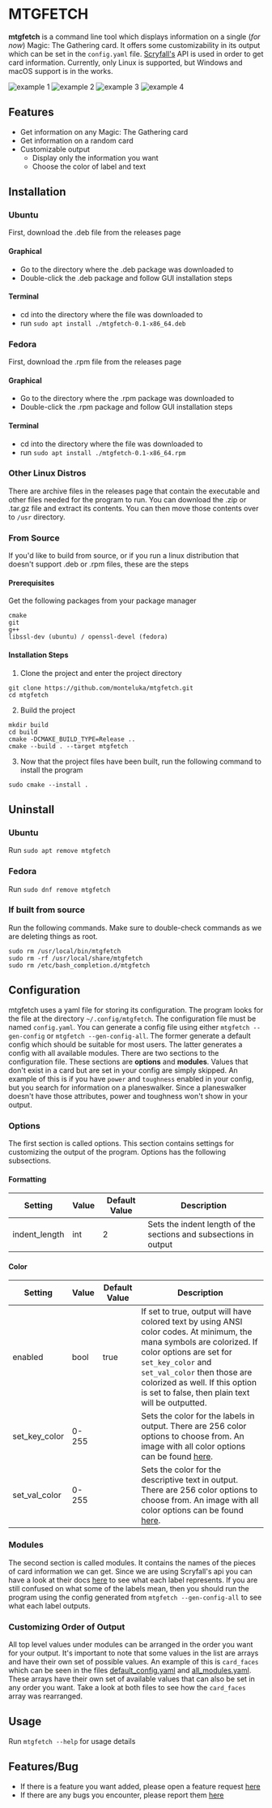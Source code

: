 # MTGFETCH

**mtgfetch** is a command line tool which displays information on a single (*for now*) Magic: The Gathering card. It
offers some customizability in its output which can be set in the `config.yaml`
file. [Scryfall's](https://scryfall.com/) API is used in order to get card information. Currently, only Linux is
supported, but Windows and macOS support is in the works.

<img src="./images/screenshots/example1.png" alt="example 1"/>
<img src="./images/screenshots/example2.png" alt="example 2"/>
<img src="./images/screenshots/example3.png" alt="example 3"/>
<img src="./images/screenshots/example4.png" alt="example 4"/>

## Features

- Get information on any Magic: The Gathering card
- Get information on a random card
- Customizable output
    - Display only the information you want
    - Choose the color of label and text

## Installation

### Ubuntu

First, download the .deb file from the releases page

#### Graphical

- Go to the directory where the .deb package was downloaded to
- Double-click the .deb package and follow GUI installation steps

#### Terminal

- cd into the directory where the file was downloaded to
- run `sudo apt install ./mtgfetch-0.1-x86_64.deb`

### Fedora

First, download the .rpm file from the releases page

#### Graphical

- Go to the directory where the .rpm package was downloaded to
- Double-click the .rpm package and follow GUI installation steps

#### Terminal

- cd into the directory where the file was downloaded to
- run `sudo apt install ./mtgfetch-0.1-x86_64.rpm`

### Other Linux Distros

There are archive files in the releases page that contain the executable and other files needed for the program to run.
You can download the .zip or .tar.gz file and extract its contents. You can then move those contents over to
`/usr` directory.

### From Source

If you'd like to build from source, or if you run a linux distribution that doesn't support .deb or .rpm files, these
are the steps

#### Prerequisites

Get the following packages from your package manager

```
cmake
git
g++
libssl-dev (ubuntu) / openssl-devel (fedora)
```

#### Installation Steps

1. Clone the project and enter the project directory

```shell
git clone https://github.com/monteluka/mtgfetch.git
cd mtgfetch
```

2. Build the project

```shell
mkdir build
cd build
cmake -DCMAKE_BUILD_TYPE=Release ..
cmake --build . --target mtgfetch
```

3. Now that the project files have been built, run the following command to install the program

```shell
sudo cmake --install .
```

## Uninstall

### Ubuntu

Run `sudo apt remove mtgfetch`

### Fedora

Run `sudo dnf remove mtgfetch`

### If built from source

Run the following commands. Make sure to double-check commands as we are deleting things as root.

```shell
sudo rm /usr/local/bin/mtgfetch
sudo rm -rf /usr/local/share/mtgfetch
sudo rm /etc/bash_completion.d/mtgfetch
```

## Configuration

mtgfetch uses a yaml file for storing its configuration. The program looks for the file at the directory
`~/.config/mtgfetch`. The configuration file must be named `config.yaml`. You can generate a config file using either
`mtgfetch --gen-config` or `mtgfetch --gen-config-all`. The former generate a default config which should be suitable
for most users. The latter generates a config with all available modules. There are two sections to the configuration
file. These sections are **options** and **modules**. Values that don't exist in a card but are set in your config are
simply skipped. An example of this is if you have `power` and `toughness` enabled in your config, but you search for
information on a planeswalker. Since a planeswalker doesn't have those attributes, power and toughness won't show in
your output.

### Options

The first section is called options. This section contains settings for customizing the output of the program. Options
has the following subsections.

#### Formatting

| Setting       | Value | Default Value | Description                                                      |
|---------------|-------|---------------|------------------------------------------------------------------|
| indent_length | int   | 2             | Sets the indent length of the sections and subsections in output |

#### Color

| Setting       | Value | Default Value | Description                                                                                                                                                                                                                                                                                |
|---------------|-------|---------------|--------------------------------------------------------------------------------------------------------------------------------------------------------------------------------------------------------------------------------------------------------------------------------------------|
| enabled       | bool  | true          | If set to true, output will have colored text by using ANSI color codes. At minimum, the mana symbols are colorized. If color options are set for `set_key_color` and `set_val_color` then those are colorized as well. If this option is set to false, then plain text will be outputted. |
| set_key_color | 0-255 |               | Sets the color for the labels in output. There are 256 color options to choose from. An image with all color options can be found [here](https://user-images.githubusercontent.com/208617/147884040-8fc1e280-48fb-4ac6-9296-74ba3e29ee20.png).                                             |
| set_val_color | 0-255 |               | Sets the color for the descriptive text in output. There are 256 color options to choose from. An image with all color options can be found [here](https://user-images.githubusercontent.com/208617/147884040-8fc1e280-48fb-4ac6-9296-74ba3e29ee20.png).                                   |

### Modules

The second section is called modules. It contains the names of the pieces of card information we can get. Since we are
using Scryfall's api you can have a look at their docs [here](https://scryfall.com/docs/api/cards) to see what each
label represents. If you are still confused on what some of the labels mean, then you should run the program using the
config generated from `mtgfetch --gen-config-all` to see what each label outputs.

### Customizing Order of Output

All top level values under modules can be arranged in the order you want for your output. It's important to note that
some values in the list are arrays and have their own set of possible values. An example of this is `card_faces` which
can be seen in the files [default_config.yaml](./presets/default_config.yaml)
and [all_modules.yaml](./presets/all_modules.yaml). These arrays have their own set of available values that can also be
set in any order you want. Take a look at both files to see how the `card_faces` array was rearranged.

## Usage

Run `mtgfetch --help` for usage details

## Features/Bug

- If there is a feature you want added, please open a feature
  request [here](https://github.com/monteluka/mtgfetch/issues)
- If there are any bugs you encounter, please report them [here](https://github.com/monteluka/mtgfetch/issues)